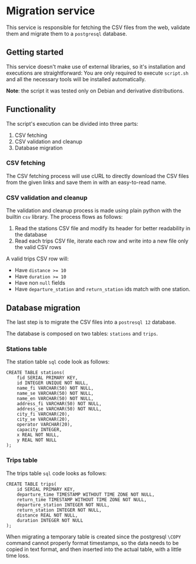 # Migration service

This service is responsible for fetching the CSV files from the web, validate them and migrate them to a `postgresql` database.

## Getting started

This service doesn't make use of external libraries, so it's installation and executions are straightforward: 
You are only required to execute `script.sh` and all the necessary tools will be installed automatically.

**Note**: the script it was tested only on Debian and derivative distributions.

## Functionality

The script's execution can be divided into three parts:

1. CSV fetching
2. CSV validation and cleanup
3. Database migration

### CSV fetching

The CSV fetching process will use cURL to directly download the CSV files from the given links and save them in with an 
easy-to-read name.

### CSV validation and cleanup

The validation and cleanup process is made using plain python with the builtin `csv` library.
The process flows as follows:

1. Read the stations CSV file and modify its header for better readability in the database
2. Read each trips CSV file, iterate each row and write into a new file only the valid CSV rows

A valid trips CSV row will:

- Have `distance >= 10`
- Have `duration >= 10`
- Have non `null` fields
- Have `departure_station` and `return_station` ids match with one station.

## Database migration

The last step is to migrate the CSV files into a `postresql 12` database.

The database is composed on two tables: `stations` and `trips`.

### Stations table

The station table `sql` code look as follows:

```postgresql
CREATE TABLE stations(
    fid SERIAL PRIMARY KEY,
    id INTEGER UNIQUE NOT NULL,
    name_fi VARCHAR(50) NOT NULL,
    name_se VARCHAR(50) NOT NULL,
    name_en VARCHAR(50) NOT NULL,
    address_fi VARCHAR(50) NOT NULL,
    address_se VARCHAR(50) NOT NULL,
    city_fi VARCHAR(20),
    city_se VARCHAR(20),
    operator VARCHAR(20),
    capacity INTEGER,
    x REAL NOT NULL,
    y REAL NOT NULL
);
```

### Trips table

The trips table `sql` code looks as follows:
 
```postgresql
CREATE TABLE trips(
    id SERIAL PRIMARY KEY,
    departure_time TIMESTAMP WITHOUT TIME ZONE NOT NULL,
    return_time TIMESTAMP WITHOUT TIME ZONE NOT NULL,
    departure_station INTEGER NOT NULL,
    return_station INTEGER NOT NULL,
    distance REAL NOT NULL,
    duration INTEGER NOT NULL
);
```

When migrating a temporary table is created since the postgresql `\COPY` command cannot properly format timestamps,
so the data needs to be copied in text format, and then inserted into the actual table, with a little time loss.